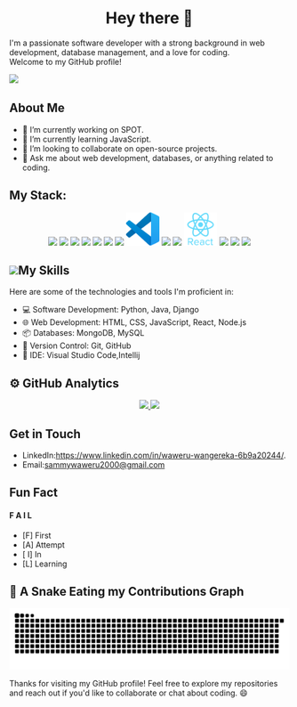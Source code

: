 <h1 align="center">Hey there  👋</h1>
<p align="center">
	
I'm a passionate software developer with a strong background in web development, database management, and a love for coding.<br>
Welcome to my GitHub profile!</p>


<picture> <img align="top-right" src="https://github.com/7oSkaaa/7oSkaaa/blob/main/Images/Right_Side.gif?raw=true" width = 250px></picture>
<br>


## About Me

- 🔭 I’m currently working on SPOT.
- 🌱 I’m currently learning JavaScript.
- 👯 I’m looking to collaborate on open-source projects.
- 💬 Ask me about web development, databases, or anything related to coding.


## My Stack:

<p align="center">
<img src= "https://img.utdstc.com/icon/62f/136/62f1369d2e49fdcdf4989596eefad984413b9f39a8edcb775ceda2ad736e686c:100" width="60">
<img src="https://www.vectorlogo.zone/logos/python/python-icon.svg" width="60">
<img src="https://upload.wikimedia.org/wikipedia/commons/thumb/6/6a/JavaScript-logo.png/768px-JavaScript-logo.png"width="60">
<img src="https://upload.wikimedia.org/wikipedia/en/thumb/3/30/Java_programming_language_logo.svg/800px-Java_programming_language_logo.svg.png" width="60">
<img src="https://images.crunchbase.com/image/upload/c_lpad,h_256,w_256,f_auto,q_auto:eco,dpr_1/erkxwhl1gd48xfhe2yld" width="60">        
<img src="https://upload.wikimedia.org/wikipedia/commons/thumb/d/d9/Node.js_logo.svg/590px-Node.js_logo.svg.png" width="60">
<img src="https://www.vectorlogo.zone/logos/adobe_illustrator/adobe_illustrator-icon.svg" width="60">
<img src="https://raw.githubusercontent.com/github/explore/80688e429a7d4ef2fca1e82350fe8e3517d3494d/topics/visual-studio-code/visual-studio-code.png" width="60">
<img src="https://www.vectorlogo.zone/logos/linux/linux-icon.svg" width="60">
<img src="https://seeklogo.com/images/N/nodejs-logo-FBE122E377-seeklogo.com.png" width="60">
<img src="https://github.com/devicons/devicon/blob/master/icons/react/react-original-wordmark.svg" width="60">
<img src="https://upload.wikimedia.org/wikipedia/commons/thumb/8/87/Arduino_Logo.svg/1280px-Arduino_Logo.svg.png" width="60">
<img src="https://res.cloudinary.com/canonical/image/fetch/f_auto,q_auto,fl_sanitize,w_106,h_150/https://assets.ubuntu.com/v1/d9c2c5bf-ubuntu_certified.png" width="60">
<img src="https://www.vectorlogo.zone/logos/github/github-icon.svg" width="60">

## <picture><img src = "https://github.com/7oSkaaa/7oSkaaa/blob/main/Images/about_me.gif?raw=true" width = 50px></picture>My Skills

Here are some of the technologies and tools I'm proficient in:

- 💻 Software Development: Python, Java, Django
- 🌐 Web Development: HTML, CSS, JavaScript, React, Node.js
- 📦 Databases: MongoDB, MySQL
- 📝 Version Control: Git, GitHub
- 🧰 IDE: Visual Studio Code,Intellij

## ⚙️ GitHub Analytics
<p align="center">
<a href="https://github.com/AVS1508">
  <img height="180em" src="https://github-readme-stats-eight-theta.vercel.app/api?username=Iam-Wangereka&show_icons=true&theme=algolia&include_all_commits=true&count_private=true"/>
  <img height="180em" src="https://github-readme-stats-eight-theta.vercel.app/api/top-langs/?username=Iam-Wangereka&layout=compact&langs_count=8&theme=algolia"/>
</a>
</p>

## Get in Touch

- LinkedIn:https://www.linkedin.com/in/waweru-wangereka-6b9a20244/.
- Email:sammywaweru2000@gmail.com

## Fun Fact

 #### F  A  I  L

- [F] First
- [A] Attempt
- [ I] In
- [L] Learning


## 🐍 A Snake Eating my Contributions Graph
	
<p align = "center">
	<img src = "https://github.com/7oSkaaa/7oSkaaa/blob/output/github-contribution-grid-snake.svg?" alt = "Snake Game"/>
</p>
Thanks for visiting my GitHub profile! Feel free to explore my repositories and reach out if you'd like to collaborate or chat about coding. 😄
